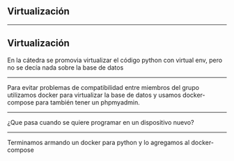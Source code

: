 ## Virtualización
----

## Virtualización
En la cátedra se promovia virtualizar el código python con virtual env, pero no se decía nada sobre la base de datos

----

Para evitar problemas de compatibilidad entre miembros del grupo utilizamos docker para virtualizar la base de datos y usamos docker-compose para también tener un phpmyadmin.

----

¿Que pasa cuando se quiere programar en un dispositivo nuevo?

----

Terminamos armando un docker para python y lo agregamos al docker-compose
